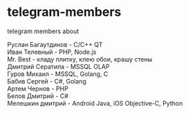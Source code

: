 # telegram-members
telegram members about

Руслан Багаутдинов - С/C++ QT   
Иван Телевный - PHP, Node.js    
Mr. Best - кладу плитку, клею обои, крашу стены   
Дмитрий Сератила - MSSQL OLAP   
Гуров Михаил - MSSQL, Golang, C   
Бабив Сергей - C#, Golang   
Артем Чернов - PHP    
Белов Дмитрий - C#    
Мелешкин дмитрий - Android Java, iOS Objective-C, Python   
